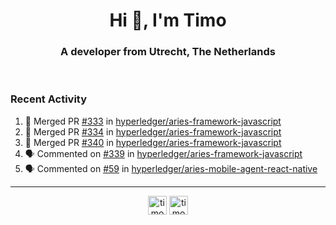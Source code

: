 <h1 align="center">Hi 👋, I'm Timo</h1>
<h3 align="center">A developer from Utrecht, The Netherlands</h3>
<br/>
<!-- https://github.com/rahuldkjain/github-profile-readme-generator --!>

<!--  <p align="left"><img src="https://github-readme-stats.vercel.app/api?username=timoglastra&show_icons=true&count_private=true&" alt="timoglastra" /></p> --!>

<!--
Github language stats
<p align="left"><img src="https://github-readme-stats.vercel.app/api/top-langs/?username=timoglastra&layout=compact" alt="timoglastra" /><p>
-->

<!-- Codestats language stats -->
<!-- <p align="left"><img src="https://codestats-readme.vercel.app/api/top-langs/?username=timoglastra&layout=compact&language_count=12" alt="timoglastra" /><p>    --!>
  
<h3>Recent Activity</h3>

<!--START_SECTION:activity-->
1. 🎉 Merged PR [#333](https://github.com/hyperledger/aries-framework-javascript/pull/333) in [hyperledger/aries-framework-javascript](https://github.com/hyperledger/aries-framework-javascript)
2. 🎉 Merged PR [#334](https://github.com/hyperledger/aries-framework-javascript/pull/334) in [hyperledger/aries-framework-javascript](https://github.com/hyperledger/aries-framework-javascript)
3. 🎉 Merged PR [#340](https://github.com/hyperledger/aries-framework-javascript/pull/340) in [hyperledger/aries-framework-javascript](https://github.com/hyperledger/aries-framework-javascript)
4. 🗣 Commented on [#339](https://github.com/hyperledger/aries-framework-javascript/issues/339) in [hyperledger/aries-framework-javascript](https://github.com/hyperledger/aries-framework-javascript)
5. 🗣 Commented on [#59](https://github.com/hyperledger/aries-mobile-agent-react-native/issues/59) in [hyperledger/aries-mobile-agent-react-native](https://github.com/hyperledger/aries-mobile-agent-react-native)
<!--END_SECTION:activity-->

---

<p align="center">
<a href="https://twitter.com/timoglastra" target="blank"><img align="center" src="https://cdn.jsdelivr.net/npm/simple-icons@3.0.1/icons/twitter.svg" alt="timoglastra" height="30" width="30" /></a>
<a href="https://linkedin.com/in/timoglastra" target="blank"><img align="center" src="https://cdn.jsdelivr.net/npm/simple-icons@3.0.1/icons/linkedin.svg" alt="timoglastra" height="30" width="30" /></a>
</p>



